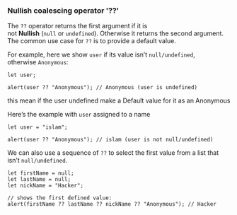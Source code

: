 ### Nullish coalescing operator '??'

The `??` operator returns the first argument if it is not **Nullish** (`null` or `undefined`).
Otherwise it returns the second argument.
The common use case for `??` is to provide a default value.

For example, here we show `user` if its value isn’t `null/undefined`, otherwise `Anonymous`:
```
let user;

alert(user ?? "Anonymous"); // Anonymous (user is undefined)
```
this mean if the user undefined make a Default value for it as an Anonymous

Here’s the example with `user` assigned to a name
```
let user = "islam";

alert(user ?? "Anonymous"); // islam (user is not null/undefined)
```

We can also use a sequence of `??` to select the first value from a list that isn’t `null/undefined`.
```
let firstName = null;
let lastName = null;
let nickName = "Hacker";

// shows the first defined value:
alert(firstName ?? lastName ?? nickName ?? "Anonymous"); // Hacker
```
